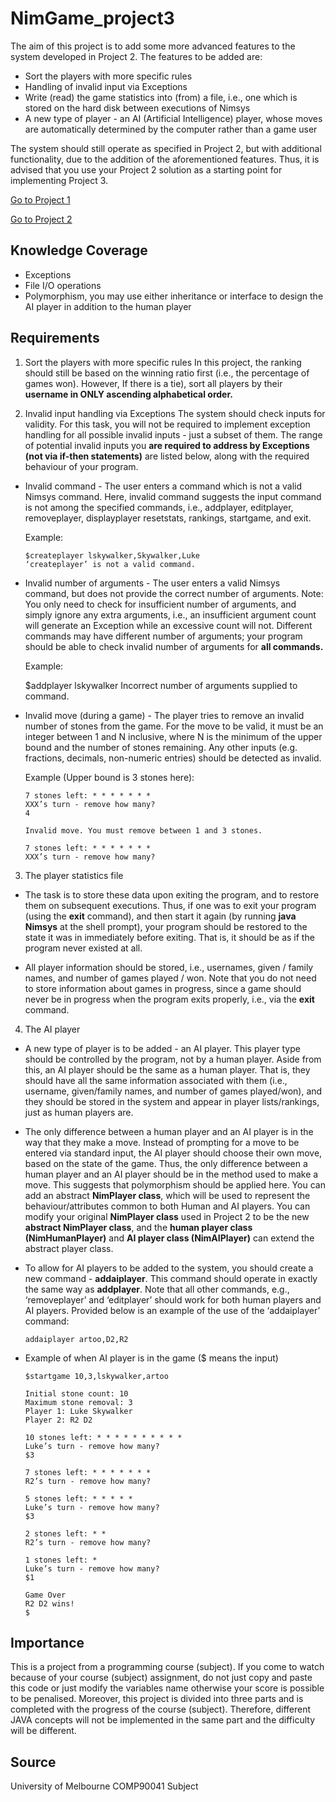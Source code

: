 # NimGame_project3
The aim of this project is to add some more advanced features to the system developed in Project 2. The features to be added are:
* Sort the players with more specific rules
* Handling of invalid input via Exceptions
* Write (read) the game statistics into (from) a file, i.e., one which is stored on the hard disk between executions of Nimsys
* A new type of player - an AI (Artificial Intelligence) player, whose moves are automatically determined by the computer rather than a game user

The system should still operate as specified in Project 2, but with additional functionality, due to the addition of the aforementioned features. Thus, it is advised that you use your Project 2 solution as a starting point for implementing Project 3.

[Go to Project 1](https://github.com/ZavierYang/NimGame_project1)

[Go to Project 2](https://github.com/ZavierYang/NimGame_project2)

## Knowledge Coverage
* Exceptions
* File I/O operations
* Polymorphism, you may use either inheritance or interface to design the AI player in addition to the human player

## Requirements
1. Sort the players with more specific rules
In this project, the ranking should still be based on the winning ratio first (i.e., the percentage of games won). However, If there is a tie), sort all players by their **username in ONLY ascending alphabetical order.**

2. Invalid input handling via Exceptions
The system should check inputs for validity. For this task, you will not be required to implement exception handling for all possible invalid inputs - just a subset of them. The range of potential invalid inputs you **are required to address by Exceptions (not via if-then statements)** are listed below, along with the required behaviour of your program.
  * Invalid command - The user enters a command which is not a valid Nimsys command. Here, invalid command suggests the input command is not among the specified commands, i.e., addplayer, editplayer, removeplayer, displayplayer resetstats, rankings, startgame, and exit.
  
    Example:
  
        $createplayer lskywalker,Skywalker,Luke
        ‘createplayer’ is not a valid command.
        
  * Invalid number of arguments - The user enters a valid Nimsys command, but does not provide the correct number of arguments. Note: You only need to check for insufficient number of arguments, and simply ignore any extra arguments, i.e., an insufficient argument count will generate an Exception while an excessive count will not. Different commands may have different number of arguments; your program should be able to check invalid number of arguments for **all commands.**

    Example:
      
      $addplayer lskywalker
      Incorrect number of arguments supplied to command.
      
* Invalid move (during a game) - The player tries to remove an invalid number of stones from the game. For the move to be valid, it must be an integer between 1 and N inclusive, where N is the minimum of the upper bound and the number of stones remaining. Any other inputs (e.g. fractions, decimals, non-numeric entries) should be detected as invalid.

    Example (Upper bound is 3 stones here):
      
      7 stones left: * * * * * * *
      XXX’s turn - remove how many?
      4
      
      Invalid move. You must remove between 1 and 3 stones.
      
      7 stones left: * * * * * * *
      XXX’s turn - remove how many?
      
3.  The player statistics file  
- The task is to store these data upon exiting the program, and to restore them on subsequent executions. Thus, if one was to exit your program (using the **exit** command), and then start it again (by running **java Nimsys** at the shell prompt), your program should be restored to the state it was in immediately before exiting. That is, it should be as if the program never existed at all.

- All player information should be stored, i.e., usernames, given / family names, and number of games played / won. Note that you do not need to store information about games in progress, since a game should never be in progress when the program exits properly, i.e., via the **exit** command.

4. The AI player
- A new type of player is to be added - an AI player. This player type should be controlled by the program, not by a human player. Aside from this, an AI player should be the same as a human player. That is, they should have all the same information associated with them (i.e., username, given/family names, and number of games played/won), and they should be stored in the system and appear in player lists/rankings, just as human players are.

- The only difference between a human player and an AI player is in the way that they make a move. Instead of prompting for a move to be entered via standard input, the AI player should choose their own move, based on the state of the game. Thus, the only difference between a human player and an AI player should be in the method used to make a move. This suggests that polymorphism should be applied here. You can add an abstract **NimPlayer class**, which will be used to represent the behaviour/attributes common to both Human and AI players. You can modify your original **NimPlayer class** used in Project 2 to be the new **abstract NimPlayer class**, and the **human player class (NimHumanPlayer)** and **AI player class (NimAIPlayer)** can extend the abstract player class.

- To allow for AI players to be added to the system, you should create a new command - **addaiplayer**. This command should operate in exactly the same way as **addplayer**. Note that all other commands, e.g., ‘removeplayer’ and ‘editplayer’ should work for both human players and AI players. Provided below is an example of the use of the ‘addaiplayer’ command:

      addaiplayer artoo,D2,R2

- Example of when AI player is in the game ($ means the input)

      $startgame 10,3,lskywalker,artoo

      Initial stone count: 10
      Maximum stone removal: 3
      Player 1: Luke Skywalker
      Player 2: R2 D2

      10 stones left: * * * * * * * * * *
      Luke’s turn - remove how many?
      $3

      7 stones left: * * * * * * *
      R2’s turn - remove how many?

      5 stones left: * * * * *
      Luke’s turn - remove how many?
      $3

      2 stones left: * *
      R2’s turn - remove how many?

      1 stones left: *
      Luke’s turn - remove how many?
      $1

      Game Over
      R2 D2 wins!
      $

## Importance
This is a project from a programming course (subject). If you come to watch because of your course (subject) assignment, do not just copy and paste this code or just modify the variables name otherwise your score is possible to be penalised. Moreover, this project is divided into three parts and is completed with the progress of the course (subject). Therefore, different JAVA concepts will not be implemented in the same part and the difficulty will be different.

## Source
University of Melbourne COMP90041 Subject
